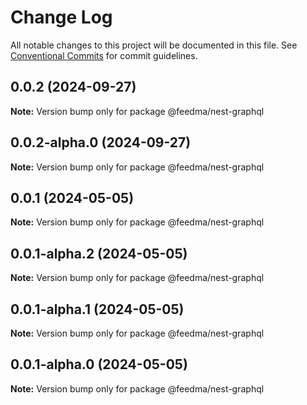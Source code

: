 # Change Log

All notable changes to this project will be documented in this file.
See [Conventional Commits](https://conventionalcommits.org) for commit guidelines.

## 0.0.2 (2024-09-27)

**Note:** Version bump only for package @feedma/nest-graphql





## 0.0.2-alpha.0 (2024-09-27)

**Note:** Version bump only for package @feedma/nest-graphql





## 0.0.1 (2024-05-05)

**Note:** Version bump only for package @feedma/nest-graphql





## 0.0.1-alpha.2 (2024-05-05)

**Note:** Version bump only for package @feedma/nest-graphql





## 0.0.1-alpha.1 (2024-05-05)

**Note:** Version bump only for package @feedma/nest-graphql





## 0.0.1-alpha.0 (2024-05-05)

**Note:** Version bump only for package @feedma/nest-graphql
